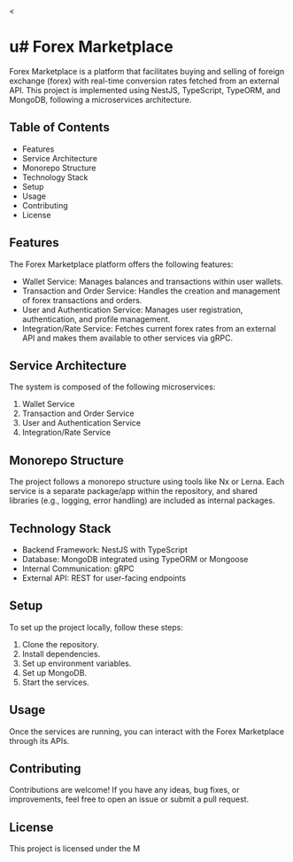 <
# u# Forex Marketplace

Forex Marketplace is a platform that facilitates buying and selling of foreign exchange (forex) with real-time conversion rates fetched from an external API. This project is implemented using NestJS, TypeScript, TypeORM, and MongoDB, following a microservices architecture.

## Table of Contents

- Features
- Service Architecture
- Monorepo Structure
- Technology Stack
- Setup
- Usage
- Contributing
- License

## Features

The Forex Marketplace platform offers the following features:

- Wallet Service: Manages balances and transactions within user wallets.
- Transaction and Order Service: Handles the creation and management of forex transactions and orders.
- User and Authentication Service: Manages user registration, authentication, and profile management.
- Integration/Rate Service: Fetches current forex rates from an external API and makes them available to other services via gRPC.

## Service Architecture

The system is composed of the following microservices:

1. Wallet Service
2. Transaction and Order Service
3. User and Authentication Service
4. Integration/Rate Service

## Monorepo Structure

The project follows a monorepo structure using tools like Nx or Lerna. Each service is a separate package/app within the repository, and shared libraries (e.g., logging, error handling) are included as internal packages.

## Technology Stack

- Backend Framework: NestJS with TypeScript
- Database: MongoDB integrated using TypeORM or Mongoose
- Internal Communication: gRPC
- External API: REST for user-facing endpoints

## Setup

To set up the project locally, follow these steps:

1. Clone the repository.
2. Install dependencies.
3. Set up environment variables.
4. Set up MongoDB.
5. Start the services.

## Usage

Once the services are running, you can interact with the Forex Marketplace through its APIs.

## Contributing

Contributions are welcome! If you have any ideas, bug fixes, or improvements, feel free to open an issue or submit a pull request.

## License

This project is licensed under the M